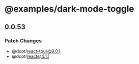 # @examples/dark-mode-toggle

## 0.0.53

### Patch Changes

- @dopt/react-tour@9.0.1
- @dopt/react@4.1.1
